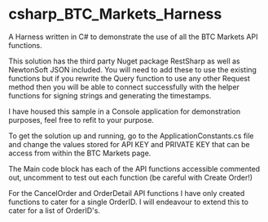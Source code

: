 # csharp_BTC_Markets_Harness

A Harness written in C# to demonstrate the use of all the BTC Markets API functions.

This solution has the third party Nuget package RestSharp as well as NewtonSoft JSON included. You will need to add these to use the existing functions but if you rewrite the Query function to use any other Request method then you will be able to connect successfully with the helper functions for signing strings and generating the timestamps.

I have housed this sample in a Console application for demonstration purposes, feel free to refit to your purpose.

To get the solution up and running, go to the ApplicationConstants.cs file and change the values stored for API KEY and PRIVATE KEY that can be access from within the BTC Markets page.

The Main code block has each of the API functions accessible commented out, uncomment to test out each function (be careful with Create Order!)

For the CancelOrder and OrderDetail API functions I have only created functions to cater for a single OrderID. I will endeavour to extend this to cater for a list of OrderID's.
